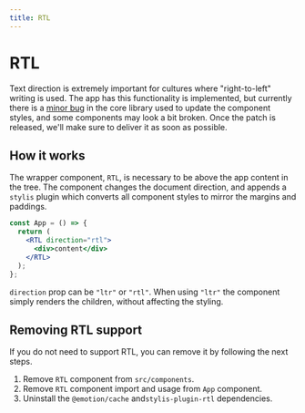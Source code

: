 ```yaml
---
title: RTL
---
```


# RTL

Text direction is extremely important for cultures where "right-to-left" writing is used. The app
has this functionality is implemented, but currently there is
a [minor bug](https://github.com/mui-org/material-ui/issues/24899) in the core library used to
update the component styles, and some components may look a bit broken. Once the patch is released,
we'll make sure to deliver it as soon as possible.

## How it works

The wrapper component, `RTL`, is necessary to be above the app content in the tree. The component
changes the document direction, and appends a `stylis` plugin which converts all component styles to
mirror the margins and paddings.

```jsx
const App = () => {
  return (
    <RTL direction="rtl">
      <div>content</div>
    </RTL>
  );
};
```

`direction` prop can be `"ltr"` or `"rtl"`. When using `"ltr"` the component simply renders the
children, without affecting the styling.

## Removing RTL support

If you do not need to support RTL, you can remove it by following the next steps.

1. Remove `RTL` component from `src/components`.
2. Remove `RTL` component import and usage from `App` component.
2. Uninstall the `@emotion/cache` and`stylis-plugin-rtl` dependencies.
